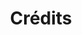 ---
permalink: /fr/credits
title: Crédits
separatedTitle: Cré&shy;dits
description: Retrouvez ici tout les crédits du Faithful 3D!

p: 'Dernière mise à jour : 3 juin 2020'

Htype: Type
Hdisplayed: Affiché
Hname: Nom
Hauthors: Auteur(s)
Hpublished: Publié le

item: Objet
block: Bloc
texture: Texture
entity: Entité

yes_span: 'OUI'
no_span: 'NON'
na_span: N/A
---